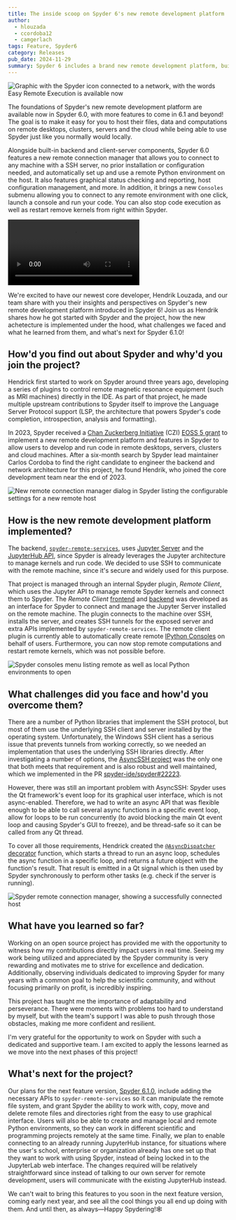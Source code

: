 ```yaml
---
title: The inside scoop on Spyder 6's new remote development platform
author:
  - hlouzada
  - ccordoba12
  - camgerlach
tags: Feature, Spyder6
category: Releases
pub_date: 2024-11-29
summary: Spyder 6 includes a brand new remote development platform, building the foundations for enabling Spyder to easily leverage the power and data of remote desktops, servers, clusters and the cloud from anywhere! Hendrik Louzada, the lead developer behind this new backend, shares the details on how it all works, how he implemented it and his experiences doing so, and what's next for remote development in Spyder 6.1!
---
```


![Graphic with the Spyder icon connected to a network, with the words Easy Remote Execution is available now](hero.png)

The foundations of Spyder's new remote development platform are available now in Spyder 6.0, with more features to come in 6.1 and beyond!
The goal is to make it easy for you to host their files, data and computations on remote desktops, clusters, servers and the cloud while being able to use Spyder just like you normally would locally.

Alongside built-in backend and client-server components, Spyder 6.0 features a new remote connection manager that allows you to connect to any machine with a SSH server, no prior installation or configuration needed, and automatically set up and use a remote Python environment  on the host.
It also features graphical status checking and reporting, host configuration management, and more.
In addition, it brings a new `Consoles` submenu allowing you to connect to any remote environment with one click, launch a console and run your code.
You can also stop code execution as well as restart remove kernels from right within Spyder.

<video controls>
  <source src="remote-console-demo.mp4" type="video/mp4">
  <track kind="captions">
  Sorry, your browser doesn’t support HTML5 video. Download the <a href="screencast.mp4">MP4 file</a>
</video>

We're excited to have our newest core developer, Hendrik Louzada, and our team share with you their insights and perspectives on Spyder's new remote development platform introduced in Spyder 6!
Join us as Hendrik shares how he got started with Spyder and the project, how the new achetecture is implemented under the hood, what challenges we faced and what he learned from them, and what's next for Spyder 6.1.0!


## How'd you find out about Spyder and why'd you join the project?

Hendrick first started to work on Spyder around three years ago, developing a series of plugins to control remote magnetic resonance equipment (such as MRI machines) directly in the IDE.
As part of that project, he made multiple upstream contributions to Spyder itself to improve the Language Server Protocol support (LSP, the architecture that powers Spyder's code completion, introspection, analysis and formatting).

In 2023, Spyder received a [Chan Zuckerberg Initiative](https://chanzuckerberg.com/) (CZI) [EOSS 5 grant](https://chanzuckerberg.com/eoss/proposals/enhancing-spyder-ide-remote-support-for-scientific-research-in-python/) to implement a new remote development platform and features in Spyder to allow users to develop and run code in remote desktops, servers, clusters and cloud machines.
After a six-month search by Spyder lead maintainer Carlos Cordoba to find the right candidate to engineer the backend and network architecture for this project, he found Hendrik, who joined the core development team near the end of 2023.


![New remote connection manager dialog in Spyder listing the configurable settings for a new remote host](remote-connection-manager-new.png)

## How is the new remote development platform implemented?

The backend, [`spyder-remote-services`](https://github.com/spyder-ide/spyder-remote-services), uses [Jupyter Server](https://jupyter-server.readthedocs.io/) and the [JupyterHub API](https://jupyterhub.readthedocs.io/en/stable/reference/rest-api.html), since Spyder is already leverages the Jupyter architecture to manage kernels and run code.
We decided to use SSH to communicate with the remote machine, since it's secure and widely used for this purpose.

That project is managed through an internal Spyder plugin, *Remote Client*, which uses the Jupyter API to manage remote Spyder kernels and connect them to Spyder.
The *Remote Client* [frontend](https://github.com/spyder-ide/spyder/pull/22079) and [backend](https://github.com/spyder-ide/spyder/pull/21757) was developed as an interface for Spyder to connect and manage the Jupyter Server installed on the remote machine.
The plugin connects to the machine over SSH, installs the server, and creates SSH tunnels for the exposed server and extra APIs implemented by `spyder-remote-services`.
The remote client plugin is currently able to automatically create remote [IPython Consoles](https://docs.spyder-ide.org/current/panes/ipythonconsole.html) on behalf of users.
Furthermore, you can now stop remote computations and restart remote kernels, which was not possible before.


![Spyder consoles menu listing remote as well as local Python environments to open](remote-console-menu.png)

## What challenges did you face and how'd you overcome them?

There are a number of Python libraries that implement the SSH protocol, but most of them use the underlying SSH client and server installed by the operating system.
Unfortunately, the Windows SSH client has a serious issue that prevents tunnels from working correctly, so we needed an implementation that uses the underlying SSH libraries directly.
After investigating a number of options, the [AsyncSSH project](https://github.com/ronf/asyncssh) was the only one that both meets that requirement and is also robust and well maintained, which we implemented in the PR [spyder-ide/spyder#22223](https://github.com/spyder-ide/spyder/pull/22223).

However, there was still an important problem with AsyncSSH: Spyder uses the Qt framework's event loop for its graphical user interface, which is not async-enabled.
Therefore, we had to write an async API that was flexible enough to be able to call several async functions in a specific event loop, allow for loops to be run concurrently (to avoid blocking the main Qt event loop and causing Spyder's GUI to freeze), and be thread-safe so it can be called from any Qt thread.

To cover all those requirements, Hendrick created the [`@AsyncDispatcher` decorator](https://github.com/spyder-ide/spyder/blob/v6.0.0/spyder/api/asyncdispatcher.py#L39) function, which starts a thread to run an async loop, schedules the async function in a specific loop, and returns a future object with the function's result.
That result is emitted in a Qt signal which is then used by Spyder synchronously to perform other tasks (e.g. check if the server is running).


![Spyder remote connection manager, showing a successfully connected host](remote-connection-manager-status.png)

## What have you learned so far?

Working on an open source project has provided me with the opportunity to witness how my contributions directly impact users in real time.
Seeing my work being utilized and appreciated by the Spyder community is very rewarding and motivates me to strive for excellence and dedication.
Additionally, observing individuals dedicated to improving Spyder for many years with a common goal to help the scientific community, and without focusing primarily on profit, is incredibly inspiring.

This project has taught me the importance of adaptability and perseverance.
There were moments with problems too hard to understand by myself, but with the team's support I was able to push through those obstacles, making me more confident and resilient.

I'm very grateful for the opportunity to work on Spyder with such a dedicated and supportive team.
I am excited to apply the lessons learned as we move into the next phases of this project!


## What's next for the project?

Our plans for the next feature version, [Spyder 6.1.0](https://github.com/spyder-ide/spyder/milestone/134), include adding the necessary APIs to `spyder-remote-services` so it can manipulate the remote file system, and grant Spyder the ability to work with, copy, move and delete remote files and directories right from the easy to use graphical interface.
Users will also be able to create and manage local and remote Python environments, so they can work in different scientific and programming projects remotely at the same time.
Finally, we plan to enable connecting to an already running JupyterHub instance, for situations where the user's school, enterprise or organization already has one set up that they want to work with using Spyder, instead of being locked in to the JupyterLab web interface.
The changes required will be relatively straightforward since instead of talking to our own server for remote development, users will communicate with the existing JupyterHub instead.

We can't wait to bring this features to you soon in the next feature version, coming early next year, and see all the cool things you all end up doing with them.
And until then, as always—Happy Spydering!🕸️
